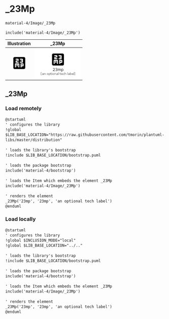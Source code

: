 # _23Mp


```text
material-4/Image/_23Mp
```

```text
include('material-4/Image/_23Mp')
```



| Illustration | _23Mp |
| :---: | :---: |
| ![illustration for Illustration](../../material-4/Image/_23Mp.png) | ![illustration for _23Mp](../../material-4/Image/_23Mp.Local.png) |




## _23Mp

### Load remotely
```plantuml
@startuml
' configures the library
!global $LIB_BASE_LOCATION="https://raw.githubusercontent.com/tmorin/plantuml-libs/master/distribution"

' loads the library's bootstrap
!include $LIB_BASE_LOCATION/bootstrap.puml

' loads the package bootstrap
include('material-4/bootstrap')

' loads the Item which embeds the element _23Mp
include('material-4/Image/_23Mp')

' renders the element
_23Mp('23mp', '23mp', 'an optional tech label')
@enduml
```

### Load locally
```plantuml
@startuml
' configures the library
!global $INCLUSION_MODE="local"
!global $LIB_BASE_LOCATION="../.."

' loads the library's bootstrap
!include $LIB_BASE_LOCATION/bootstrap.puml

' loads the package bootstrap
include('material-4/bootstrap')

' loads the Item which embeds the element _23Mp
include('material-4/Image/_23Mp')

' renders the element
_23Mp('23mp', '23mp', 'an optional tech label')
@enduml
```

